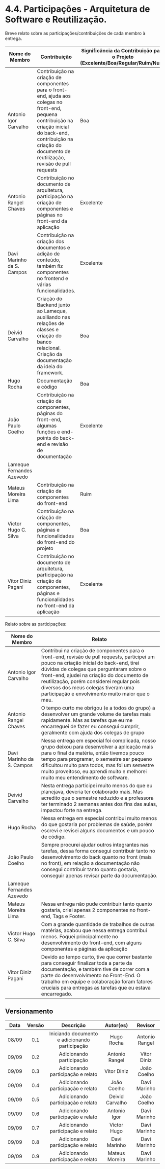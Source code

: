 # 4.4. Participações - Arquitetura de Software e Reutilização.

Breve relato sobre as participações/contribuições de cada membro à entrega.

| Nome do Membro            | Contribuição                                                                                                                                                                                                                                              | Significância da Contribuição para o Projeto (Excelente/Boa/Regular/Ruim/Nula) |
| ------------------------- | --------------------------------------------------------------------------------------------------------------------------------------------------------------------------------------------------------------------------------------------------------- | ------------------------------------------------------------------------------ |
| Antonio Igor Carvalho     | Contribuição na criação de componentes para o front-end, ajuda aos colegas no front-end, pequena contribuição na criação inicial do back-end, contribuição na criação do documento de reutilização, revisão de pull requests | Boa |
| Antonio Rangel Chaves     | Contribuição no documento de arquitetura, participação na criação de componentes e páginas no front-end da aplicação | Excelente |
| Davi Marinho da S. Campos | Contribuição na criação dos documentos e adição de conteúdo, também fiz componentes no frontend e várias funcionalidades. | Excelente |
| Deivid Carvalho           | Criação do Backend junto ao Lameque, auxiliando nas relações de classes e criação do banco relacional. Criação da documentação da ideia do framework.| Boa |
| Hugo Rocha                | Documentação e código | Boa  |
| João Paulo Coelho         | Contribuição na criação de componentes, páginas do front-end, algumas funções e end-points do back-end e revisão de documentação | Excelente |
| Lameque Fernandes Azevedo | |
| Mateus Moreira Lima       | Contribuição na criação de componentes do front-end | Ruim
| Victor Hugo C. Silva      | Contribuição na criação de componentes, páginas e funcionalidades do front-end do projeto| Boa |
| Vitor Diniz Pagani        | Contribuição no documento de arquitetura, participação na criação de componentes, páginas e funcionalidades no front-end da aplicação | Excelente |


Relato sobre as participações:

| Nome do Membro                    | Relato                                                                                                                                                                                                                                                                                                                                                                                                                                                                    |
| --------------------------------- | ------------------------------------------------------------------------------------------------------------------------------------------------------------------------------------------------------------------------------------------------------------------------------------------------------------------------------------------------------------------------------------------------------------------------------------------------------------------------- |
| Antonio Igor Carvalho     | Contribui na criação de componentes para o front-end, revisão de pull requests, participei um pouco na criação inicial do back-end, tirei dúvidas de colegas que perguntaram sobre o front-end, ajudei na criação do documento de reutilização, porém considerei regular pois diversos dos meus colegas tiveram uma participação e envolvimento muito maior que o meu. |
| Antonio Rangel Chaves     | O tempo curto me obrigou (e a todos do grupo) a desenvolver um grande volume de tarefas mais rapidamente. Mas as tarefas que eu me encarreguei de fazer eu consegui cumprir, geralmente com ajuda dos colegas de grupo|
| Davi Marinho da S. Campos | Nessa entrega em especial foi complicada, nosso grupo deixou para desenvolver a aplicação mais para o final da matéria, então tivemos pouco tempo para programar, o semestre ser pequeno dificultou muito para todos, mas foi um semestre muito proveitoso, eu aprendi muito e melhorei muito meu entendimento de software. |
| Deivid Carvalho           | Nesta entrega participei muito menos do que eu planejava, deveria ter colaborado mais. Mas acredito que o semestre reduzido e a professora ter terminado 2 semanas antes dos fins das aulas, impactou forte na entrega. |
| Hugo Rocha                |Nessa entrega em especial contribui muito menos do que gostaria por problemas de saúde, porém escrevi e revisei alguns documentos e um pouco de código.|
| João Paulo Coelho         | Sempre procurei ajudar outros integrantes nas tarefas, dessa forma consegui contribuir tanto no desenvolvimento do back quanto no front (mais no front), em relação a documentação não consegui contribuir tanto quanto gostaria, conseguir apenas revisar parte da documentação. |
| Lameque Fernandes Azevedo | |
| Mateus Moreira Lima       | Nessa entrega não pude contribuir tanto quanto gostaria, criei apenas 2 componentes no front-end, Tags e Footer.|
| Victor Hugo C. Silva      | Com a grande quantidade de trabalhos de outras matérias, acabou que nessa entrega contribui menos. Foquei principalmente no desenvolvimento do front-end, com alguns componentes e páginas da aplicação|
| Vitor Diniz Pagani        | Devido ao tempo curto, tive que correr bastante para conseguir finalizar toda a parte da documentação, e também tive de correr com a parte do desenvolvimento no Front-End. O trabalho em equipe e colaboração foram fatores cruciais para entregas as tarefas que eu estava encarregado.|


## Versionamento

| Data  | Versão |                              Descrição                              |  Autor(es)   | Revisor |
| :---: | :----: | :-----------------------------------------------------------------: | :----------: | :-----: |
| 08/09 |  0.1   |              Iniciando documento e adicionando participação         |     Hugo Rocha    |  Antonio Rangel   |
|   09/09    |   0.2     |   Adicionando participação                                  |    Antonio Rangel               | Vitor Diniz                 |
|   09/09    |   0.3     |   Adicionando participação e relato                                 |    Vitor Diniz              |  João Coelho     |
|   09/09    |   0.4     |   Adicionando participação e relato                                 |    João Coelho              |   Davi Marinho    |
|   09/09    |   0.5     |   Adicionando participação e relato                                 |    Deivid Carvalho            |   João Coelho     |
|   09/09    |   0.6     |   Adicionando participação e relato                                 |    Antonio Igor            |  Davi Marinho      |
|   09/09    |   0.7     |   Adicionando participação e relato                                 |    Victor Hugo           |   Davi Marinho     |
|   09/09    |   0.8     |   Adicionando participação e relato                                 |    Davi Marinho          |   Davi Marinho     |
|   09/09    |   0.9     |   Adicionando participação e relato                                 |    Mateus Moreira          |   Davi Marinho     |